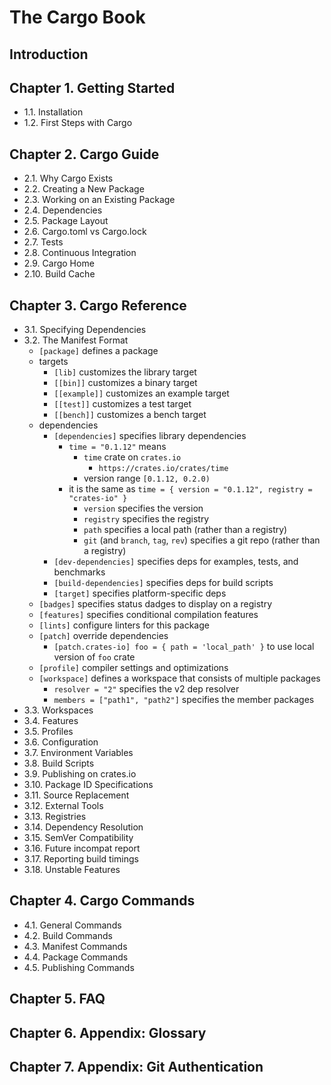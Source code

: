 The Cargo Book
==============

## Introduction

## Chapter 1. Getting Started

- 1.1. Installation
- 1.2. First Steps with Cargo

## Chapter 2. Cargo Guide

- 2.1. Why Cargo Exists
- 2.2. Creating a New Package
- 2.3. Working on an Existing Package
- 2.4. Dependencies
- 2.5. Package Layout
- 2.6. Cargo.toml vs Cargo.lock
- 2.7. Tests
- 2.8. Continuous Integration
- 2.9. Cargo Home
- 2.10. Build Cache

## Chapter 3. Cargo Reference

- 3.1. Specifying Dependencies
- 3.2. The Manifest Format
  - `[package]` defines a package
  - targets
    - `[lib]` customizes the library target
    - `[[bin]]` customizes a binary target
    - `[[example]]` customizes an example target
    - `[[test]]` customizes a test target
    - `[[bench]]` customizes a bench target
  - dependencies
    - `[dependencies]` specifies library dependencies
      - `time = "0.1.12"` means
        - `time` crate on `crates.io`
          - `https://crates.io/crates/time`
        - version range `[0.1.12, 0.2.0)`
      - it is the same as `time = { version = "0.1.12", registry = "crates-io" }`
        - `version` specifies the version
        - `registry` specifies the registry
        - `path` specifies a local path (rather than a registry)
        - `git` (and `branch`, `tag`, `rev`) specifies a git repo (rather than
          a registry)
    - `[dev-dependencies]` specifies deps for examples, tests, and benchmarks
    - `[build-dependencies]` specifies deps for build scripts
    - `[target]` specifies platform-specific deps
  - `[badges]` specifies status dadges to display on a registry
  - `[features]` specifies conditional compilation features
  - `[lints]` configure linters for this package
  - `[patch]` override dependencies
    - `[patch.crates-io] foo = { path = 'local_path' }` to use local version
      of `foo` crate
  - `[profile]` compiler settings and optimizations
  - `[workspace]` defines a workspace that consists of multiple packages
    - `resolver = "2"` specifies the v2 dep resolver
    - `members = ["path1", "path2"]` specifies the member packages
- 3.3. Workspaces
- 3.4. Features
- 3.5. Profiles
- 3.6. Configuration
- 3.7. Environment Variables
- 3.8. Build Scripts
- 3.9. Publishing on crates.io
- 3.10. Package ID Specifications
- 3.11. Source Replacement
- 3.12. External Tools
- 3.13. Registries
- 3.14. Dependency Resolution
- 3.15. SemVer Compatibility
- 3.16. Future incompat report
- 3.17. Reporting build timings
- 3.18. Unstable Features

## Chapter 4. Cargo Commands

- 4.1. General Commands
- 4.2. Build Commands
- 4.3. Manifest Commands
- 4.4. Package Commands
- 4.5. Publishing Commands

## Chapter 5. FAQ

## Chapter 6. Appendix: Glossary

## Chapter 7. Appendix: Git Authentication
